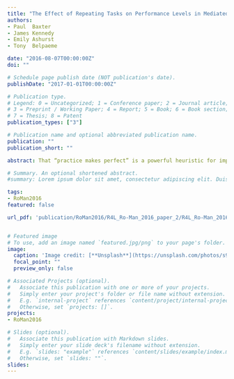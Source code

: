 ```yaml
---
title: "The Effect of Repeating Tasks on Performance Levels in Mediated Child-Robot Interactions"
authors:
- Paul	Baxter
- James	Kennedy
- Emily	Ashurst
- Tony	Belpaeme

date: "2016-08-07T00:00:00Z"
doi: ""

# Schedule page publish date (NOT publication's date).
publishDate: "2017-01-01T00:00:00Z"

# Publication type.
# Legend: 0 = Uncategorized; 1 = Conference paper; 2 = Journal article;
# 3 = Preprint / Working Paper; 4 = Report; 5 = Book; 6 = Book section;
# 7 = Thesis; 8 = Patent
publication_types: ["3"]

# Publication name and optional abbreviated publication name.
publication: ""
publication_short: ""

abstract: That “practice makes perfect” is a powerful heuristic for improving performance through repetition. This is widely used in educational context, and as such provides a potentially useful feature for application to child-robot interactions in educational contexts. While this effect may intuitively appear to be present, we here describe data to provide evidence in support of this supposition. Conducting a descriptive analysis of data from a wider study, we specifically examine the effect on child performance of repeating a previously performed collaborative task with a robot if initial performance is low. The results generally indicate a positive effect on performance through repetition, and a number of other correlation effects that highlight the role of individual differences. This outcome provides evidence for the variable utility of repetition between individuals, but also highlights that this is driven by the individual, and can nevertheless result in performance improvements even in the context of peer-peer interactions (i.e. no expert guiding agent present) with sparse feedback.

# Summary. An optional shortened abstract.
#summary: Lorem ipsum dolor sit amet, consectetur adipiscing elit. Duis posuere tellus ac convallis placerat. Proin tincidunt magna sed ex sollicitudin condimentum.

tags:
- RoMan2016
featured: false

url_pdf: 'publication/RoMan2016/R4L_Ro-Man_2016_paper_2/R4L_Ro-Man_2016_paper_2.pdf' 


# Featured image
# To use, add an image named `featured.jpg/png` to your page's folder. 
image:
  caption: 'Image credit: [**Unsplash**](https://unsplash.com/photos/s9CC2SKySJM)'
  focal_point: ""
  preview_only: false

# Associated Projects (optional).
#   Associate this publication with one or more of your projects.
#   Simply enter your project's folder or file name without extension.
#   E.g. `internal-project` references `content/project/internal-project/index.md`.
#   Otherwise, set `projects: []`.
projects:
- RoMan2016

# Slides (optional).
#   Associate this publication with Markdown slides.
#   Simply enter your slide deck's filename without extension.
#   E.g. `slides: "example"` references `content/slides/example/index.md`.
#   Otherwise, set `slides: ""`.
slides:
---
```



